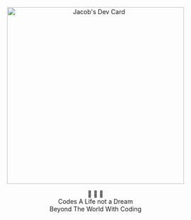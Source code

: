 <p align="center"><a href="https://app.daily.dev/JacobToTalk"><img src="https://api.daily.dev/devcards/019263f3472b4f6a9a2e285bc4116ff2.png?r=ky7" width="400" alt="Jacob's Dev Card"/></a>
<p align="center">
 💎 💎 💎 </br>
 Codes A Life not a Dream<br>
 Beyond The World With Coding<br>
</p>
